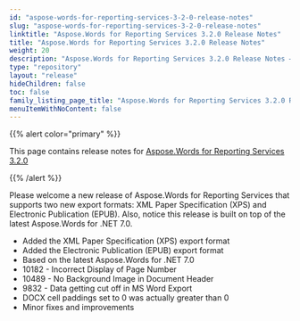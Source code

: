 ```yaml
---
id: "aspose-words-for-reporting-services-3-2-0-release-notes"
slug: "aspose-words-for-reporting-services-3-2-0-release-notes"
linktitle: "Aspose.Words for Reporting Services 3.2.0 Release Notes"
title: "Aspose.Words for Reporting Services 3.2.0 Release Notes"
weight: 20
description: "Aspose.Words for Reporting Services 3.2.0 Release Notes – the latest updates and fixes."
type: "repository"
layout: "release"
hideChildren: false
toc: false
family_listing_page_title: "Aspose.Words for Reporting Services 3.2.0 Release Notes"
menuItemWithNoContent: false
---
```


{{% alert color="primary" %}}

This page contains release notes for [Aspose.Words for Reporting Services 3.2.0](https://releases.aspose.com/words/reportingservices/new-releases/aspose.words-for-reporting-services-3.2.0/)

{{% /alert %}}

Please welcome a new release of Aspose.Words for Reporting Services that supports two new export formats: XML Paper Specification (XPS) and Electronic Publication (EPUB). Also, notice this release is built on top of the latest Aspose.Words for .NET 7.0.

- Added the XML Paper Specification (XPS) export format
- Added the Electronic Publication (EPUB) export format
- Based on the latest Aspose.Words for .NET 7.0
- 10182 - Incorrect Display of Page Number
- 10489 - No Background Image in Document Header 
- 9832 - Data getting cut off in MS Word Export
- DOCX cell paddings set to 0 was actually greater than 0 
- Minor fixes and improvements

